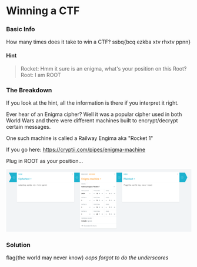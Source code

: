 # Winning a CTF

### Basic Info

How many times does it take to win a CTF? ssbq{bcq ezkba xtv rhxtv ppnn}

#### Hint
> Rocket: Hmm it sure is an enigma, what's your position on this Root? Root: I am ROOT

### The Breakdown

If you look at the hint, all the information is there if you interpret it right.

Ever hear of an Enigma cipher? Well it was a popular cipher used in both World Wars and there were different machines built to encrypt/decrypt certain messages.

One such machine is called a Railway Engima aka "Rocket 1"

If you go here:
https://cryptii.com/pipes/enigma-machine

Plug in ROOT as your position...

![alt enigma](../images/enigma.png)

### Solution
flag{the world may never know}
*oops forgot to do the underscores*